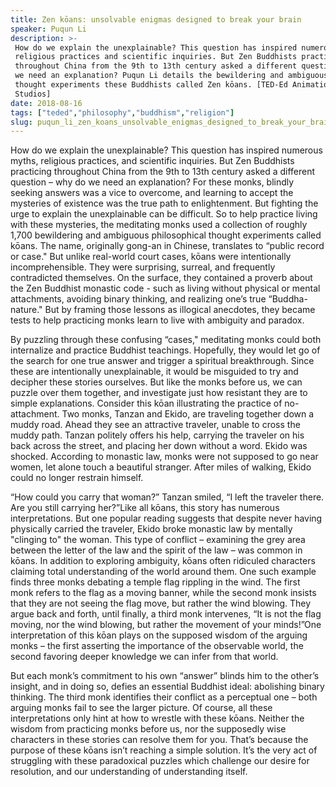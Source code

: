 ```yaml
---
title: Zen kōans: unsolvable enigmas designed to break your brain
speaker: Puqun Li
description: >-
 How do we explain the unexplainable? This question has inspired numerous myths,
 religious practices and scientific inquiries. But Zen Buddhists practicing
 throughout China from the 9th to 13th century asked a different question – why do
 we need an explanation? Puqun Li details the bewildering and ambiguous philosophical
 thought experiments these Buddhists called Zen kōans. [TED-Ed Animation by Cabong
 Studios]
date: 2018-08-16
tags: ["teded","philosophy","buddhism","religion"]
slug: puqun_li_zen_koans_unsolvable_enigmas_designed_to_break_your_brain
---
```


How do we explain the unexplainable? This question has inspired numerous myths, religious
practices, and scientific inquiries. But Zen Buddhists practicing throughout China from
the 9th to 13th century asked a different question – why do we need an explanation? For
these monks, blindly seeking answers was a vice to overcome, and learning to accept the
mysteries of existence was the true path to enlightenment. But fighting the urge to
explain the unexplainable can be difficult. So to help practice living with these
mysteries, the meditating monks used a collection of roughly 1,700 bewildering and
ambiguous philosophical thought experiments called kōans. The name, originally gong-an in
Chinese, translates to “public record or case." But unlike real-world court cases, kōans
were intentionally incomprehensible. They were surprising, surreal, and frequently
contradicted themselves. On the surface, they contained a proverb about the Zen Buddhist
monastic code - such as living without physical or mental attachments, avoiding binary
thinking, and realizing one’s true “Buddha-nature." But by framing those lessons as
illogical anecdotes, they became tests to help practicing monks learn to live with
ambiguity and paradox.

By puzzling through these confusing “cases," meditating monks could both internalize and
practice Buddhist teachings. Hopefully, they would let go of the search for one true
answer and trigger a spiritual breakthrough. Since these are intentionally unexplainable,
it would be misguided to try and decipher these stories ourselves. But like the monks
before us, we can puzzle over them together, and investigate just how resistant they are
to simple explanations. Consider this kōan illustrating the practice of no-attachment. Two
monks, Tanzan and Ekido, are traveling together down a muddy road. Ahead they see an
attractive traveler, unable to cross the muddy path. Tanzan politely offers his help,
carrying the traveler on his back across the street, and placing her down without a word.
Ekido was shocked. According to monastic law, monks were not supposed to go near women,
let alone touch a beautiful stranger. After miles of walking, Ekido could no longer
restrain himself.

“How could you carry that woman?” Tanzan smiled, “I left the traveler there. Are you still
carrying her?”Like all kōans, this story has numerous interpretations. But one popular
reading suggests that despite never having physically carried the traveler, Ekido broke
monastic law by mentally "clinging to" the woman. This type of conflict – examining the
grey area between the letter of the law and the spirit of the law – was common in kōans. In
addition to exploring ambiguity, kōans often ridiculed characters claiming total
understanding of the world around them. One such example finds three monks debating a
temple flag rippling in the wind. The first monk refers to the flag as a moving banner,
while the second monk insists that they are not seeing the flag move, but rather the wind
blowing. They argue back and forth, until finally, a third monk intervenes, “It is not
the flag moving, nor the wind blowing, but rather the movement of your minds!”One
interpretation of this kōan plays on the supposed wisdom of the arguing monks – the first
asserting the importance of the observable world, the second favoring deeper knowledge 
we can infer from that world.

But each monk’s commitment to his own “answer” blinds him to the other’s insight, and in
doing so, defies an essential Buddhist ideal: abolishing binary thinking. The third monk
identifies their conflict as a perceptual one – both arguing monks fail to see the
larger picture. Of course, all these interpretations only hint at how to wrestle with these
kōans. Neither the wisdom from practicing monks before us, nor the supposedly wise
characters in these stories can resolve them for you. That’s because the purpose of these
kōans isn’t reaching a simple solution. It’s the very act of struggling with these
paradoxical puzzles which challenge our desire for resolution, and our understanding of
understanding itself.

<!--
ad_duration=0
event="TED-Ed"
external_start_time=0
intro_duration=0
is_subtitle_required="False"
is_talk_featured="False"
language="en"
language_swap="False"
native_language="en"
number_of_related_talks=6
number_of_speakers=1
number_of_subtitled_videos=0
number_of_tags=4
number_of_talk_download_languages=19
number_of_talk_more_resources=0
number_of_talk_recommendations=0
number_of_talks_take_actions=0
post_ad_duration=0
published_timestamp="2018-08-16 15:21:18"
recording_date="2018-08-16"
speaker_is_published=0
speaker_name="Puqun Li"
talk_name="Zen kōans: unsolvable enigmas designed to break your brain"
talks_tags=["teded","philosophy","buddhism","religion"]
url_photo_talk="https://s3.amazonaws.com/talkstar-photos/uploads/b5055e0a-d187-458f-98fa-7572f6141188/zen_textless.jpg"
url_webpage="https://www.ted.com/talks/puqun_li_zen_koans_unsolvable_enigmas_designed_to_break_your_brain"
video_type_name="TED-Ed Original"
-->